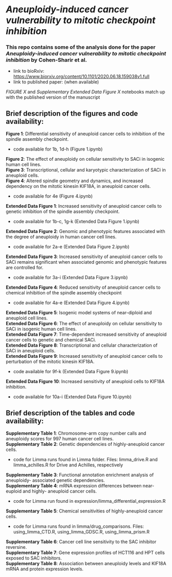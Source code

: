 # *Aneuploidy-induced cancer vulnerability to mitotic checkpoint inhibition*

### This repo contains some of the analysis done for the paper *Aneuploidy-induced cancer vulnerability to mitotic checkpoint inhibition* by Cohen-Sharir et al. 

- link to bioRxiv: https://www.biorxiv.org/content/10.1101/2020.06.18.159038v1.full   
- link to published paper: (when available)

*FIGURE X* and *Supplementary Extended Data Figure X* notebooks match up with the published version of the manuscript  

## Brief description of the figures and code availability:

**Figure 1**: Differential sensitivity of aneuploid cancer cells to inhibition of the spindle assembly checkpoint.
- code available for 1b, 1d-h  (Figure 1.ipynb)

**Figure 2**: The effect of aneuploidy on cellular sensitivity to SACi in isogenic human cell lines.  
**Figure 3**: Transcriptional, cellular and karyotypic characterization of SACi in aneuploid cells.  
**Figure 4**: Altered spindle geometry and dynamics, and increased dependency on the mitotic kinesin KIF18A, in aneuploid cancer cells.
- code available for 4e (Figure 4.ipynb)

**Extended Data Figure 1**: Increased sensitivity of aneuploid cancer cells to genetic inhibition of the spindle assembly checkpoint.
- code available for 1b-c, 1g-k (Extended Data Figure 1.ipynb)

**Extended Data Figure 2**: Genomic and phenotypic features associated with the degree of aneuploidy in human cancer cell lines.
- code available for 2a-e (Extended Data Figure 2.ipynb)

**Extended Data Figure 3**: Increased sensitivity of aneuploid cancer cells to SACi remains significant when associated genomic and phenotypic features are controlled for.
- code available for 3a-i (Extended Data Figure 3.ipynb)

**Extended Data Figure 4**: Reduced sensitivity of aneuploid cancer cells to chemical inhibition of the spindle assembly checkpoint
- code available for 4a-e (Extended Data Figure 4.ipynb)

**Extended Data Figure 5**: Isogenic model systems of near-diploid and aneuploid cell lines.  
**Extended Data Figure 6**: The effect of aneuploidy on cellular sensitivity to SACi in isogenic human cell lines.  
**Extended Data Figure 7**: Time-dependent increased sensitivity of aneuploid cancer cells to genetic and chemical SACi.  
**Extended Data Figure 8**: Transcriptional and cellular characterization of SACi in aneuploid cells.  
**Extended Data Figure 9**: Increased sensitivity of aneuploid cancer cells to perturbation of the mitotic kinesin KIF18A.
- code available for 9f-k (Extended Data Figure 9.ipynb)

**Extended Data Figure 10**: Increased sensitivity of aneuploid cells to KIF18A inhibition.
- code available for 10a-i (Extended Data Figure 10.ipynb)

## Brief description of the tables and code availability:

**Supplementary Table 1**: Chromosome-arm copy number calls and aneuploidy scores for 997 human cancer cell lines.  
**Supplementary Table 2**: Genetic dependencies of highly-aneuploid cancer cells.
 - code for Limma runs found in Limma folder. Files: limma_drive.R and limma_achilles.R for Drive and Achilles, respectively

**Supplementary Table 3**: Functional annotation enrichment analysis of aneuploidy- associated genetic dependencies.   
**Supplementary Table 4**: mRNA expression differences between near-euploid and highly- aneuploid cancer cells.
- code for Limma run found in expression/limma_differential_expression.R

**Supplementary Table 5**: Chemical sensitivities of highly-aneuploid cancer cells.
- code for Limma runs found in limma/drug_comparisons. Files: using_limma_CTD.R, using_limma_GDSC.R, using_limma_prism.R

**Supplementary Table 6**: Cancer cell line sensitivity to the SAC inhibitor reversine.  
**Supplementary Table 7**: Gene expression profiles of HCT116 and HPT cells exposed to SAC inhibitors.  
**Supplementary Table 8**: Association between aneuploidy levels and KIF18A mRNA and protein expression levels.  


